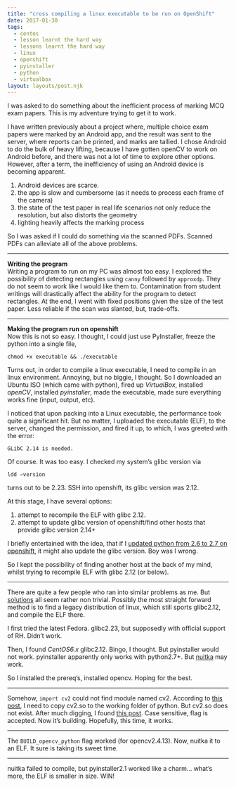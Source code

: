 ```yaml
---
title: "cross compiling a linux executable to be run on OpenShift"
date: 2017-01-30
tags:
  - centos
  - lesson learnt the hard way
  - lessons learnt the hard way
  - linux
  - openshift
  - pyinstaller
  - python
  - virtualbox
layout: layouts/post.njk
---
```

I was asked to do something about the inefficient process of marking MCQ exam papers. This is my adventure trying to get it to work.

I have written previously about a project where, multiple choice exam papers were marked by an Android app, and the result was sent to the server, where reports can be printed, and marks are tallied. I chose Android to do the bulk of heavy lifting, because I have gotten openCV to work on Android before, and there was not a lot of time to explore other options. However, after a term, the inefficiency of using an Android device is becoming apparent.

1.  Android devices are scarce.
2.  the app is slow and cumbersome (as it needs to process each frame of the camera)
3.  the state of the test paper in real life scenarios not only reduce the resolution, but also distorts the geometry
4.  lighting heavily affects the marking process

So I was asked if I could do something via the scanned PDFs. Scanned PDFs can alleviate all of the above problems.

* * *

**Writing the program**  
Writing a program to run on my PC was almost too easy. I explored the possibility of detecting rectangles using `canny` followed by `approxdp`. They do not seem to work like I would like them to. Contamination from student writings will drastically affect the ability for the program to detect rectangles. At the end, I went with fixed positions given the size of the test paper. Less reliable if the scan was slanted, but, trade-offs.

* * *

**Making the program run on openshift**  
Now this is not so easy. I thought, I could just use PyInstaller, freeze the python into a single file,

    chmod +x executable && ./executable
    

Turns out, in order to compile a linux executable, I need to compile in an linux environment. Annoying, but no biggie, I thought. So I downloaded an Ubuntu ISO (which came with python), fired up _VirtualBox_, installed _openCV_, installed _pyinstaller_, made the executable, made sure everything works fine (input, output, etc).

I noticed that upon packing into a Linux executable, the performance took quite a significant hit. But no matter, I uploaded the executable (ELF), to the server, changed the permission, and fired it up, to which, I was greeted with the error:

    GLibC 2.14 is needed.
    

Of course. It was too easy. I checked my system’s glibc version via

    ldd –version
    

turns out to be 2.23. SSH into openshift, its glibc version was 2.12.

At this stage, I have several options:

1.  attempt to recompile the ELF with glibc 2.12.
2.  attempt to update glibc version of openshift/find other hosts that provide glibc version 2.14+

I briefly entertained with the idea, that if I [updated python from 2.6 to 2.7 on openshift](https://blog.openshift.com/enabling-python-27-on-a-paas-with-the-openshift-diy-app-type/), it might also update the glibc version. Boy was I wrong.

So I kept the possibility of finding another host at the back of my mind, whilst trying to recompile ELF with glibc 2.12 (or below).

* * *

There are quite a few people who ran into similar problems as me. But [solutions](http://stackoverflow.com/questions/847179/multiple-glibc-libraries-on-a-single-host) all seem rather non trivial. Possibly the most straight forward method is to find a legacy distribution of linux, which still sports glibc2.12, and compile the ELF there.

I first tried the latest Fedora. glibc2.23, but supposedly with official support of RH. Didn’t work.

Then, I found _CentOS6.x_ glibc2.12. Bingo, I thought. But pyinstaller would not work. pyinstaller apparently only works with python2.7+. But [nuitka](http://nuitka.net/) may work.

So I installed the prereq’s, installed opencv. Hoping for the best.

* * *

Somehow, `import cv2` could not find module named cv2. According to [this post](http://techieroop.com/install-opencv-in-centos/), I need to copy cv2.so to the working folder of python. But cv2.so does not exist. After much digging, I found [this post](http://answers.opencv.org/question/10651/cv2so-missing-after-opencv-installed/). Case sensitive, flag is accepted. Now it’s building. Hopefully, this time, it works.

* * *

The `BUILD_opencv_python` flag worked (for opencv2.4.13). Now, nuitka it to an ELF. It sure is taking its sweet time.

* * *

nuitka failed to compile, but pyinstaller2.1 worked like a charm… what’s more, the ELF is smaller in size. WIN!
